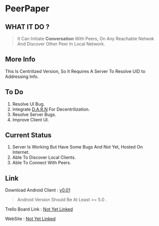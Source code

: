 # PeerPaper

## WHAT IT DO ?

> It Can Initiate **Conversation** With Peers, On Any Reachable
> Netwok And Discover Other Peer In Local Network.

## More Info

This Is Centrilized Version, So It Requires A Server To Resolve UID to Addressing Info.


## To Do
1. Resolve UI Bug.
2. Integrate [D.A.R.N](https://github.com/rmhg/DARN) For Decentrilization.
3. Resolve Server Bugs.
4. Improve Client UI.

## Current Status
1. Server Is Working But Have Some Bugs And Not Yet, Hosted On Internet.
2. Able To Discover Local Clients.
3. Able To Connect With Peers.

## Link

Download Android Client : [v0.01](Build/app-release.apk?raw=true) 
> Android Version Should Be At Least >= 5.0 .

Trello Board Link : [Not Yet Linked](#)

WebSite : [Not Yet Linked](#)


